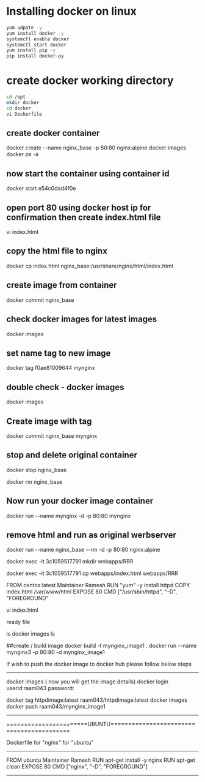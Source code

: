 # Installing docker on linux 
```sh
yum udpate -y
yum install docker -y
systemctl enable docker
systemctl start docker
yum install pip -y
pip install docker-py
```

# create docker working directory
```sh
cd /opt
mkdir docker
cd docker
vi Dockerfile

```

## create docker container
docker create --name nginx_base -p 80:80 nginx:alpine
docker images
docker ps -a

## now start the container using container id
docker start e54c0dad4f0e

## open port 80 using docker host ip for confirmation then create index.html file
vi index.html

## copy the html file to nginx
docker cp index.html nginx_base:/usr/share/nginx/html/index.html

## create image from container
docker commit nginx_base

## check docker images for latest images
docker images

## set name tag to new image
docker tag f0ae81009644 mynginx

## double check - docker images
docker images

## Create image with tag
docker commit nginx_base mynginx

## stop and delete original container
docker stop nginx_base

docker rm nginx_base

## Now run your docker image container 
docker run --name mynginx -d -p 80:80 mynginx

## remove html and run as original werbserver
docker run --name nginx_base --rm -d -p 80:80 nginx:alpine

docker exec -it 3c1059517791 mkdir  webapps/RRR

docker exec -it 3c1059517791 cp webapps/index.html webapps/RRR






















FROM centos:latest
Maintainer Ramesh
RUN "yum" -y install httpd
COPY index.html /var/www/html
EXPOSE 80
CMD ["/usr/sbin/httpd", "-D", "FOREGROUND"











vi index.html
<html> ready file </html>

ls
docker images ls

##create / build image
docker build -t mynginx_image1 .
docker run --name mynginx3 -p 80:80 -d mynginx_image1


if wish to push the docker image to docker hub please follow below steps
___________________________________________________________________
docker images ( now you will get the image details)
docker login
userid:raam043
password:

docker tag httpdimage:latest raam043/httpdimage:latest
docker images
docker push raam043/mynginx_image1
_____________________________________________________________________

=======================UBUNTU==========================================





Dockerfile for "nginx" for "ubuntu"
________________________________________
FROM ubuntu
Maintainer Ramesh
RUN apt-get install -y nginx
RUN apt-get clean
EXPOSE 80
CMD ["nginx", "-D", "FOREGROUND"]
___________________________________________

